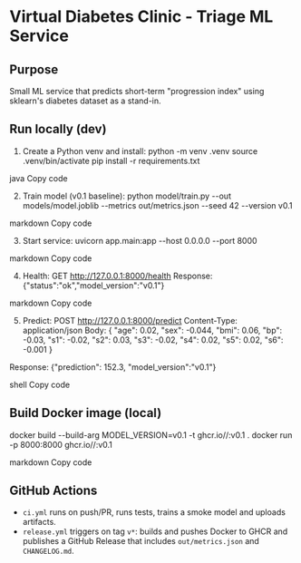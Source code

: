 # Virtual Diabetes Clinic - Triage ML Service

## Purpose
Small ML service that predicts short-term "progression index" using sklearn's diabetes dataset as a stand-in.

## Run locally (dev)
1. Create a Python venv and install:
python -m venv .venv
source .venv/bin/activate
pip install -r requirements.txt

java
Copy code

2. Train model (v0.1 baseline):
python model/train.py --out models/model.joblib --metrics out/metrics.json --seed 42 --version v0.1

markdown
Copy code

3. Start service:
uvicorn app.main:app --host 0.0.0.0 --port 8000

markdown
Copy code

4. Health:
GET http://127.0.0.1:8000/health
Response: {"status":"ok","model_version":"v0.1"}

markdown
Copy code

5. Predict:
POST http://127.0.0.1:8000/predict
Content-Type: application/json
Body:
{
"age": 0.02, "sex": -0.044, "bmi": 0.06, "bp": -0.03,
"s1": -0.02, "s2": 0.03, "s3": -0.02, "s4": 0.02, "s5": 0.02, "s6": -0.001
}

Response:
{"prediction": 152.3, "model_version":"v0.1"}

shell
Copy code

## Build Docker image (local)
docker build --build-arg MODEL_VERSION=v0.1 -t ghcr.io/<org>/<repo>:v0.1 .
docker run -p 8000:8000 ghcr.io/<org>/<repo>:v0.1

markdown
Copy code

## GitHub Actions
- `ci.yml` runs on push/PR, runs tests, trains a smoke model and uploads artifacts.
- `release.yml` triggers on tag `v*`: builds and pushes Docker to GHCR and publishes a GitHub Release that includes `out/metrics.json` and `CHANGELOG.md`.
